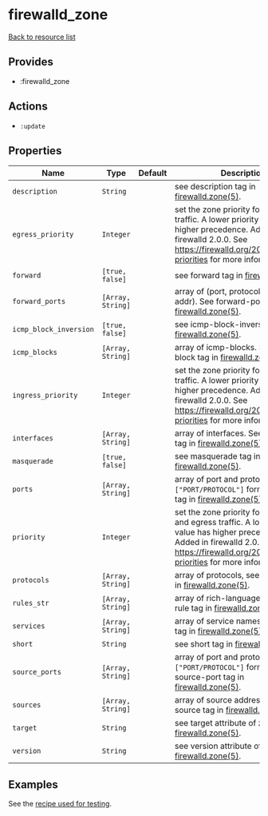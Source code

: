 # firewalld_zone

[Back to resource list](../README.md#resources)

## Provides

- :firewalld_zone

## Actions

- `:update`

## Properties

| Name                 | Type              | Default | Description                                                                                                                                                  |
| -----------          | -------------     | ------- | ------------------------------------                                                                                                                         |
| `description`           | `String` |         | see description tag in [firewalld.zone(5)](https://firewalld.org/documentation/man-pages/firewalld.zone.html).                                               |
| `egress_priority`       | `Integer`         |         | set the zone priority for egress traffic. A lower priority value has higher precedence. Added in firewalld 2.0.0. See <https://firewalld.org/2023/04/zone-priorities> for more information. |
| `forward`               | `[true, false]`   |         | see forward tag in [firewalld.zone(5)](https://firewalld.org/documentation/man-pages/firewalld.zone.html).                                                   |
| `forward_ports`         | `[Array, String]` |         | array of (port, protocol, to-port, to-addr). See forward-port tag in [firewalld.zone(5)](https://firewalld.org/documentation/man-pages/firewalld.zone.html). |
| `icmp_block_inversion`  | `[true, false]`   |         | see icmp-block-inversion tag in [firewalld.zone(5)](https://firewalld.org/documentation/man-pages/firewalld.zone.html).                                      |
| `icmp_blocks`           | `[Array, String]` |         | array of icmp-blocks. See icmp-block tag in [firewalld.zone(5)](https://firewalld.org/documentation/man-pages/firewalld.zone.html).                          |
| `ingress_priority`      | `Integer`         |         | set the zone priority for ingress traffic. A lower priority value has higher precedence. Added in firewalld 2.0.0. See <https://firewalld.org/2023/04/zone-priorities> for more information. |
| `interfaces`            | `[Array, String]` |         | array of interfaces. See interface tag in [firewalld.zone(5)](https://firewalld.org/documentation/man-pages/firewalld.zone.html).                            |
| `masquerade`            | `[true, false]`   |         | see masquerade tag in [firewalld.zone(5)](https://firewalld.org/documentation/man-pages/firewalld.zone.html).                                                |
| `ports`                 | `[Array, String]` |         | array of port and protocol pairs, in `["PORT/PROTOCOL"]` format. See port tag in [firewalld.zone(5)](https://firewalld.org/documentation/man-pages/firewalld.zone.html).                    |
| `priority`              | `Integer`         |         | set the zone priority for both ingress and egress traffic. A lower priority value has higher precedence. Added in firewalld 2.0.0. See https://firewalld.org/2023/04/zone-priorities for more information. |
| `protocols`             | `[Array, String]` |         | array of protocols, see protocol tag in [firewalld.zone(5)](https://firewalld.org/documentation/man-pages/firewalld.zone.html).                              |
| `rules_str`             | `[Array, String]` |         | array of rich-language rules. See rule tag in [firewalld.zone(5)](https://firewalld.org/documentation/man-pages/firewalld.zone.html).                        |
| `services`              | `[Array, String]` |         | array of service names, see service tag in [firewalld.zone(5)](https://firewalld.org/documentation/man-pages/firewalld.zone.html).                           |
| `short`                 | `String`          |         | see short tag in [firewalld.zone(5)](https://firewalld.org/documentation/man-pages/firewalld.zone.html).                                                     |
| `source_ports`          | `[Array, String]` |         | array of port and protocol pairs, in `["PORT/PROTOCOL"]` format. See source-port tag in [firewalld.zone(5)](https://firewalld.org/documentation/man-pages/firewalld.zone.html).             |
| `sources`               | `[Array, String]` |         | array of source addresses. See source tag in [firewalld.zone(5)](https://firewalld.org/documentation/man-pages/firewalld.zone.html).                         |
| `target`                | `String`          |         | see target attribute of zone tag in [firewalld.zone(5)](https://firewalld.org/documentation/man-pages/firewalld.zone.html).                                  |
| `version`               | `String`          |         | see version attribute of zone tag in [firewalld.zone(5)](https://firewalld.org/documentation/man-pages/firewalld.zone.html).                                 |

## Examples

See the [recipe used for testing](../../test/fixtures/cookbooks/firewalld-test/recipes/default.rb).
